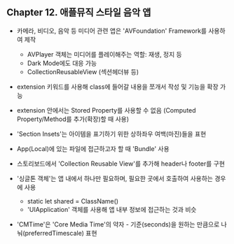 ## Chapter 12. 애플뮤직 스타일 음악 앱
- 카메라, 비디오, 음악 등 미디어 관련 앱은 'AVFoundation' Framework를 사용하여 제작
    - AVPlayer 객체는 미디어를 플레이해주는 역할: 재생, 정지 등
    - Dark Mode에도 대응 가능
    - CollectionReusableView (섹션헤더뷰 등)

- extension 키워드를 사용해 class에 들어갈 내용을 쪼개서 작성 및 기능을 확장 가능
- extension 안에서는 Stored Property를 사용할 수 없음 (Computed Property/Method를 추가(확장)할 때 사용)
- 'Section Insets'는 아이템을 표기하기 위한 상하좌우 여백(마진)들을 표현
- App(Local)에 있는 파일에 접근하고자 할 때 'Bundle' 사용
- 스토리보드에서 'Collection Reusable View'를 추가해 header나 footer를 구현
- '싱글톤 객체'는 앱 내에서 하나만 필요하며, 필요한 곳에서 호출하여 사용하는 경우에 사용
    - static let shared = ClassName()
    - 'UIApplication' 객체를 사용해 앱 내부 정보에 접근하는 것과 비슷
- 'CMTime'은 'Core Media Time'의 약자 - 기준(seconds)을 원하는 만큼으로 나눠(preferredTimescale) 표현